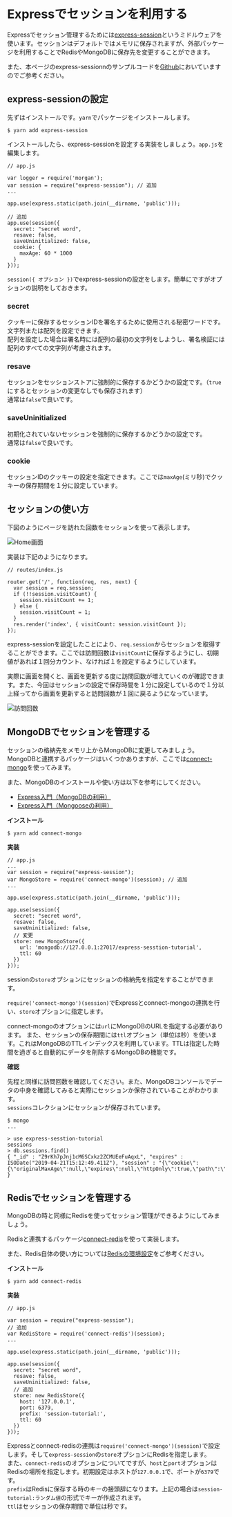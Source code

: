# Expressでセッションを利用する

Expressでセッション管理するためには[express-session](https://github.com/expressjs/session)というミドルウェアを使います。セッションはデフォルトではメモリに保存されますが、外部パッケージを利用することでRedisやMongoDBに保存先を変更することができます。  
  
また、本ページのexpress-sessionnのサンプルコードを[Github](https://github.com/irisAsh/express-session-tutorial)においていますのでご参考ください。  

<h2 id="express-session">express-sessionの設定</h2>

先ずはインストールです。`yarn`でパッケージをインストールします。  

```shell.prettyprint
$ yarn add express-session
```

インストールしたら、express-sessionを設定する実装をしましょう。`app.js`を編集します。  

```app.js.prettyprint
// app.js

var logger = require('morgan');
var session = require("express-session"); // 追加
...

app.use(express.static(path.join(__dirname, 'public')));

// 追加
app.use(session({
  secret: "secret word",
  resave: false,
  saveUninitialized: false,
  cookie: {
    maxAge: 60 * 1000
  }
}));
```

`session({ オプション })`でexpress-sessionの設定をします。簡単にですがオプションの説明をしておきます。  

<h3 id="secret">secret</h3>

クッキーに保存するセッションIDを署名するために使用される秘密ワードです。文字列または配列を設定できます。  
配列を設定した場合は署名時には配列の最初の文字列をしようし、署名検証には配列のすべての文字列が考慮されます。  

<h3 id="resave">resave</h3>

セッションをセッションストアに強制的に保存するかどうかの設定です。（`true`にするとセッションの変更なしでも保存されます）  
通常は`false`で良いです。  

<h3 id="saveUninitialized">saveUninitialized</h3>

初期化されていないセッションを強制的に保存するかどうかの設定です。  
通常は`false`で良いです。  

<h3 id="cookie">cookie</h3>

セッションIDのクッキーの設定を指定できます。ここでは`maxAge`(ミリ秒)でクッキーの保存期間を１分に設定しています。  

<h2 id="how-to-use-session">セッションの使い方</h2>

下図のようにページを訪れた回数をセッションを使って表示します。  

<img src="github-pages/images/express/express_session/home_page.png" alt="Home画面" title="Home画面" style="max-height:400px;">

実装は下記のようになります。  

```routes/index.js.prettyprint
// routes/index.js

router.get('/', function(req, res, next) {
  var session = req.session;
  if (!!session.visitCount) {
    session.visitCount += 1;
  } else {
    session.visitCount = 1;
  }
  res.render('index', { visitCount: session.visitCount });
});
```

express-sessionを設定したことにより、`req.session`からセッションを取得することができます。ここでは訪問回数は`visitCount`に保存するようにし、初期値があれば１回分カウント、なければ１を設定するようにしています。  
  
実際に画面を開くと、画面を更新する度に訪問回数が増えていくのが確認できます。また、今回はセッションの設定で保存時間を１分に設定しているので１分以上経ってから画面を更新すると訪問回数が１回に戻るようになっています。  

<img src="github-pages/images/express/express_session/visit_five_times.png" alt="訪問回数" title="訪問回数" style="max-height:400px;">

<h2 id="connect-mongo">MongoDBでセッションを管理する</h2>

セッションの格納先をメモリ上からMongoDBに変更してみましょう。MongoDBと連携するパッケージはいくつかありますが、ここでは[connect-mongo](https://github.com/jdesboeufs/connect-mongo)を使ってみます。  
  
また、MongoDBのインストールや使い方は以下を参考にしてください。  

- [Express入門（MongoDBの利用）](https://irisash.github.io/github-pages/express/mongodb/)
- [Express入門（Mongooseの利用）](https://irisash.github.io/github-pages/express/mongoose/)

**インストール**

```shell.prettyprint
$ yarn add connect-mongo
```

**実装**

```app.js.prettyprint
// app.js
...
var session = require("express-session");
var MongoStore = require('connect-mongo')(session); // 追加
...

app.use(express.static(path.join(__dirname, 'public')));

app.use(session({
  secret: "secret word",
  resave: false,
  saveUninitialized: false,
  // 変更
  store: new MongoStore({
    url: 'mongodb://127.0.0.1:27017/express-sesstion-tutorial',
    ttl: 60
  })
}));
```

sessionの`store`オプションにセッションの格納先を指定をすることができます。  
  
`require('connect-mongo')(session)`でExpressとconnect-mongoの連携を行い、`store`オプションに指定します。  
  
connect-mongoのオプションには`url`にMongoDBのURLを指定する必要があります。
また、セッションの保存期間には`ttl`オプション（単位は秒）を使います。これはMongoDBのTTLインデックスを利用しています。TTLは指定した時間を過ぎると自動的にデータを削除するMongoDBの機能です。  
  

**確認**

先程と同様に訪問回数を確認してください。また、MongoDBコンソールでデータの中身を確認してみると実際にセッションか保存されていることがわかります。  
`sessions`コレクションにセッションが保存されています。  

```shell.prettyprint
$ mongo
...

> use express-sesstion-tutorial
sessions
> db.sessions.find()
{ "_id" : "Z9rKh7pJnj1cM6SCxkz2ZCMUEeFuAqxL", "expires" : ISODate("2019-04-21T15:12:49.411Z"), "session" : "{\"cookie\":{\"originalMaxAge\":null,\"expires\":null,\"httpOnly\":true,\"path\":\"/\"},\"visitCount\":2}" }
```

<h2 id="connect-redis">Redisでセッションを管理する</h2>

MongoDBの時と同様にRedisを使ってセッション管理ができるようにしてみましょう。  
  
Redisと連携するパッケージ[connect-redis](https://github.com/tj/connect-redis)を使って実装します。  
  
また、Redis自体の使い方については[Redisの環境設定](https://irisash.github.io/github-pages/redis/setup/)をご参考ください。  
  

**インストール**

```shell.prettyprint
$ yarn add connect-redis
```

**実装**

```app.js.prettyprint
// app.js

var session = require("express-session");
// 追加
var RedisStore = require('connect-redis')(session);
...

app.use(express.static(path.join(__dirname, 'public')));

app.use(session({
  secret: "secret word",
  resave: false,
  saveUninitialized: false,
  // 追加
  store: new RedisStore({
    host: '127.0.0.1',
    port: 6379,
    prefix: 'session-tutorial:',
    ttl: 60
  })
}));
```

Expressとconnect-redisの連携は`require('connect-mongo')(session)`で設定します。そして`express-session`の`store`オプションにRedisを指定します。  
また、`connect-redis`のオプションについてですが、`host`と`port`オプションはRedisの場所を指定します。初期設定はホストが`127.0.0.1`で、ポートが`6379`です。  
`prefix`はRedisに保存する時のキーの接頭辞になります。上記の場合は`session-tutorial:ランダム値`の形式でキーが作成されます。  
`ttl`はセッションの保存期間で単位は秒です。  
